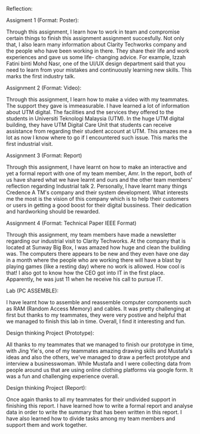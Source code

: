Reflection:


Assigment 1 (Format: Poster):   

Through this assignment, I learn how to work in team and compromise certain things to finish this assignment 
                                assignment succesfully. Not only that, I also learn many information about Clarity Techworks company and 
                                the people who have been working in there. They share their life and work experiences and gave us some life-
                                changing advice. For example, Izzah Fatini binti Mohd Nasr, one of the UI/UX design department said that you 
                                need to learn from your mistakes and continuously learning new skills. This marks the first industry talk.


Assignment 2 (Format: Video):

Through this assignment, I learn how to make a video with my teammates. The support they gave is immeasurable. I have learned a lot of 
information about UTM digital. The facilities and the services they offered to the students in Universiti Teknologi Malaysia (UTM). 
In the huge UTM digital building, they have UTM Digital Care Unit that students can receive assistance from regarding their student 
account at UTM. This amazes me a lot as now I know where to go if I encountered such issue. This marks the first industrial visit.


Assignment 3 (Format: Report)

Through this assignment, I have learnt on how to make an interactive and yet a formal report with one of my team member, Amr. In the 
report, both of us have shared what we have learnt and ours and the other team members' reflection regarding Industrial talk 2.
Personally, I have learnt many things Credence A TM's company and their system development. What interests me the most is the vision of this 
company which is to help their customers or users in getting a good boost for their digital bussiness. Their dedication and hardworking
should be rewarded. 


Assignment 4 (Format:  Technical Paper IEEE Format)

Through this assignment, my team members have made a newsletter regarding our industrial visit to Clarity Techworks. At the company
that is located at Sunway Big Box, I was amazed how huge and clean the building was. The computers there appears to be new and they even 
have one day in a month where the people who are working there will have a blast by playing games (like a resting day) where no work
is allowed. How cool is that! I also got to know how the CEO got into IT in the first place. Apparently, he was just 11 when he receive 
his call to pursue IT. 


Lab (PC ASSEMBLE):

I have learnt how to assemble and reassemble computer components such as RAM (Random Access Memory) and cables. It was pretty challenging 
at first but thanks to my teammates, they were very postive and helpful that we managed to finish this lab in time. Overall, I find it 
interesting and fun.


Design thinking Project (Prototype):

All thanks to my teammates that we managed to finish our prototype in time, with Jing Yie's, one of my teammates amazing drawing skills and 
Mustafa's ideas and also the others, we've managed to draw a perfect prototype and interview a businesswoman. While Mustafa and I were collecting
data from people around us that are using online clothing platforms via google form. It was a fun and challenging experience overall.


Design thinking Project (Report):

Once again thanks to all my teammates for their undivided support in finishing this report. I have learned how to write a formal report
and analyse data in order to write the summary that has been written in this report. I have also learned how to divide tasks among my 
team members and support them and work together. 
